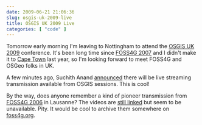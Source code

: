 ```yaml
---
date: 2009-06-21 21:06:36
slug: osgis-uk-2009-live
title: OSGIS UK 2009 Live
categories: [ "code" ]
---
```


Tomorrow early morning I'm leaving to Nottingham to attend the [OSGIS UK 2009](http://www.opensourcegis.org.uk/) conference. It's been long time since [FOSS4G 2007](http://2007.foss4g.org/) and I didn't make it to [Cape Town](http://conference.osgeo.org/index.php/foss4g/2008) last year, so I'm looking forward to meet FOSS4G and OSGeo folks in UK.





A few minutes ago, Suchith Anand [announced](http://lists.osgeo.org/pipermail/discuss/2009-June/005457.html) there will be live streaming transmission available from OSGIS sessions. This is cool!





By the way, does anyone remember a kind of pioneer transmission from [FOSS4G 2006](http://foss4g2006.org/) in Lausanne? The videos are [still linked](http://foss4g2006.org/internalPage.py?pageId=21&confId=1) but seem to be unavailable. Pity. It would be cool to archive them somewhere on [foss4g.org](http://conference.osgeo.org/).




